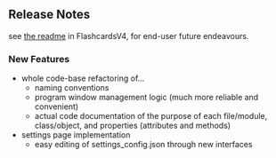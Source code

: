 ## Release Notes

see [the readme](.FlashcardsV4/README.md) in FlashcardsV4, for end-user future endeavours.

### New Features
- whole code-base refactoring of...
  - naming conventions
  - program window management logic (much more reliable and convenient)
  - actual code documentation of the purpose of each file/module, class/object, and properties (attributes and methods)
- settings page implementation
  - easy editing of settings_config.json through new interfaces
